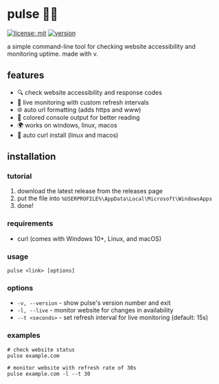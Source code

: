 # pulse 😮‍💨

[![license: mit](https://img.shields.io/badge/License-MIT-yellow.svg)](https://opensource.org/licenses/MIT)
[![version](https://img.shields.io/badge/version-0.1.0-blue.svg)](https://github.com/pulse/pulse/releases)

a simple command-line tool for checking website accessibility and monitoring uptime. made with v.

## features

- 🔍 check website accessibility and response codes
- 🔄 live monitoring with custom refresh intervals
- 🌐 auto url formatting (adds https and www)
- 🎨 colored console output for better reading
- 🌍 works on windows, linux, macos
- 🚀 auto curl install (linux and macos)

## installation

### tutorial

1. download the latest release from the releases page
2. put the file into `%USERPROFILE%\AppData\Local\Microsoft\WindowsApps`
3. done!

### requirements

- curl (comes with Windows 10+, Linux, and macOS)

### usage

```
pulse <link> [options]
```

### options

- `-v, --version` - show pulse's version number and exit
- `-l, --live` - monitor website for changes in availability
- `--t <seconds>` - set refresh interval for live monitoring (default: 15s)

### examples

```
# check website status
pulse example.com

# monitor website with refresh rate of 30s
pulse example.com -l --t 30
```
